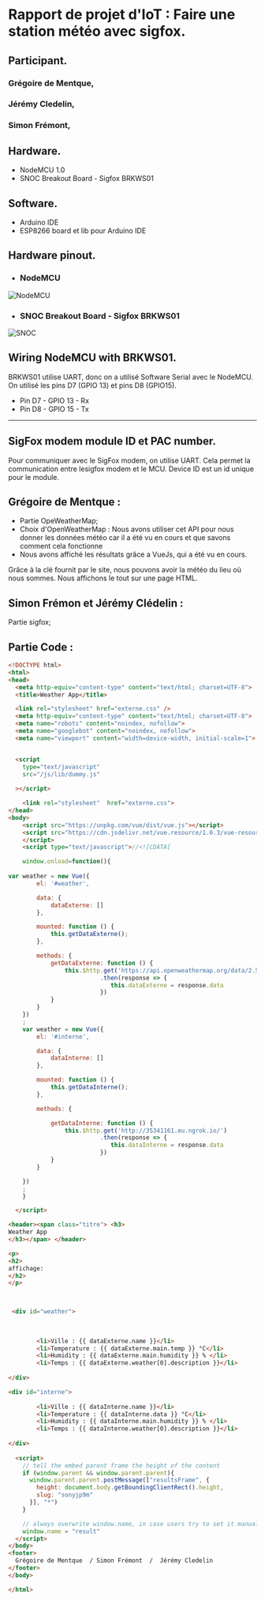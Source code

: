Rapport de projet d'IoT : Faire une station météo avec sigfox.
=============================================================

## Participant.

### Grégoire de Mentque,
### Jérémy Cledelin,
### Simon Frémont,

Hardware.
-------- 
* NodeMCU 1.0
* SNOC Breakout Board - Sigfox BRKWS01


Software.
--------
* Arduino IDE
* ESP8266 board et lib pour Arduino IDE

Hardware pinout.
---------------
* ### NodeMCU
![NodeMCU](https://github.com/romaintribout/Sigfox-NODEMCU-BRKWS01-Wisol-SFM10R1/blob/master/doc/nodemcu_pins.png?raw=true)

* ### SNOC Breakout Board - Sigfox BRKWS01
![SNOC](https://github.com/romaintribout/Sigfox-NODEMCU-BRKWS01-Wisol-SFM10R1/blob/master/doc/BRKWS01_PCB_pinout.png?raw=true)

Wiring NodeMCU with BRKWS01.
---------------------------
BRKWS01 utilise UART, donc on a utilisé Software Serial avec le NodeMCU. On utilisé les pins D7 (GPIO 13) et pins D8 (GPIO15).

* Pin D7 - GPIO 13 - Rx
* Pin D8 - GPIO 15 - Tx

___________________________________________________________________________________________________________________________________

SigFox modem module ID et PAC number.
-------------------------------------

Pour communiquer avec le SigFox modem, on utilise UART. Cela permet la communication entre lesigfox modem et le MCU.
Device ID est un id unique pour le module.


## Grégoire de Mentque : 
* Partie OpeWeatherMap;
* Choix d'OpenWeatherMap : Nous avons utiliser cet API pour nous donner les données météo car il a été vu en cours et que savons comment cela fonctionne
* Nous avons affiché les résultats grâce a VueJs, qui a été vu en cours.

Grâce à la clé fournit par le site, nous pouvons avoir la météo du lieu où nous sommes. Nous affichons le tout sur une page HTML. 

## Simon Frémon et Jérémy Clédelin :

Partie sigfox;

Partie Code :
-----------

````HTML
<!DOCTYPE html>
<html>
<head>
  <meta http-equiv="content-type" content="text/html; charset=UTF-8">
  <title>Weather App</title>

  <link rel="stylesheet" href="externe.css" />
  <meta http-equiv="content-type" content="text/html; charset=UTF-8">
  <meta name="robots" content="noindex, nofollow">
  <meta name="googlebot" content="noindex, nofollow">
  <meta name="viewport" content="width=device-width, initial-scale=1">


  <script
    type="text/javascript"
    src="/js/lib/dummy.js"
    
  ></script>

    <link rel="stylesheet"  href="externe.css">
</head>
<body>
	<script src="https://unpkg.com/vue/dist/vue.js"></script>
	<script src="https://cdn.jsdelivr.net/vue.resource/1.0.3/vue-resource.min.js"></script>
	</script>
	<script type="text/javascript">//<![CDATA[

    window.onload=function(){
      
var weather = new Vue({
        el: '#weather',

        data: {
            dataExterne: []
        },

        mounted: function () {
            this.getDataExterne();  
        },        

        methods: {
            getDataExterne: function () {
                this.$http.get('https://api.openweathermap.org/data/2.5/weather?lon=3.066667&lat=50.633333&APPID=52faa11a930c72cf181a31f9aabf8c00&units=metric&lang=fr')
                          .then(response => {
                             this.dataExterne = response.data
                          })
            }
        }
    })
    ;
    var weather = new Vue({
        el: '#interne',

        data: {
            dataInterne: []
        },

        mounted: function () {
            this.getDataInterne();
        },        

        methods: {

            getDataInterne: function () {
                this.$http.get('http://35341161.eu.ngrok.io/')
                          .then(response => {
                             this.dataInterne = response.data
                          })
            }
        }

    })
    ;
    }

  </script>

<header><span class="titre"> <h3>
Weather App
</h3></span> </header>

<p>
<h2>
affichage:
</h2>
</p>


 
 <div id="weather">
   
    
    
        <li>Ville : {{ dataExterne.name }}</li>
        <li>Temperature : {{ dataExterne.main.temp }} °C</li>
        <li>Humidity : {{ dataExterne.main.humidity }} % </li>
        <li>Temps : {{ dataExterne.weather[0].description }}</li>     
    
</div> 

<div id="interne">
    
        <li>Ville : {{ dataInterne.name }}</li>
        <li>Temperature : {{ dataInterne.data }} °C</li>
        <li>Humidity : {{ dataInterne.main.humidity }} % </li>
        <li>Temps : {{ dataInterne.weather[0].description }}</li>     
    
</div> 
  
  <script>
    // tell the embed parent frame the height of the content
    if (window.parent && window.parent.parent){
      window.parent.parent.postMessage(["resultsFrame", {
        height: document.body.getBoundingClientRect().height,
        slug: "sonyjp9m"
      }], "*")
    }

    // always overwrite window.name, in case users try to set it manually
    window.name = "result"
  </script>
</body>
<footer>
  Grégoire de Mentque  / Simon Frémont  /  Jérémy Cledelin
</footer>
</body>

</html>


````